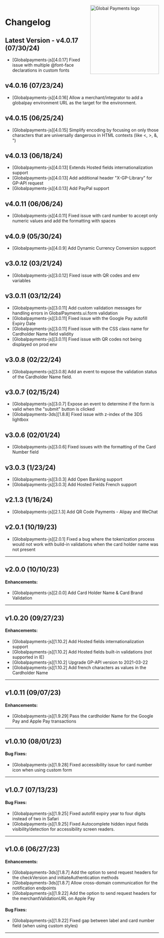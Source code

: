 <a href="https://github.com/globalpayments" target="_blank">
    <img src="https://developer.globalpay.com/static/media/logo.dab7811d.svg" alt="Global Payments logo" title="Global Payments" align="right" width="225" />
</a>

# Changelog

## Latest Version - v4.0.17 (07/30/24)
- [Globalpayments-js][4.0.17] Fixed issue with multiple @font-face declarations in custom fonts

## v4.0.16 (07/23/24)
- [Globalpayments-js][4.0.16] Allow a merchant/integrator to add a globalpay environment URL as the target for the environment.

## v4.0.15 (06/25/24)
- [Globalpayments-js][4.0.15] Simplify encoding by focusing on only those characters that are universally dangerous in HTML contexts (like <, >, &, ")

## v4.0.13 (06/18/24)
- [Globalpayments-js][4.0.13] Extends Hosted fields internationalization support
- [Globalpayments-js][4.0.13] Add additional header "X-GP-Library" for GP-API request
- [Globalpayments-js][4.0.13] Add PayPal support

## v4.0.11 (06/06/24)
- [Globalpayments-js][4.0.11] Fixed issue with card number to accept only numeric values and add the formatting with spaces

## v4.0.9 (05/30/24)
- [Globalpayments-js][4.0.9] Add Dynamic Currency Conversion support

## v3.0.12 (03/21/24)
- [Globalpayments-js][3.0.12] Fixed issue with QR codes and env variables

## v3.0.11 (03/12/24)
- [Globalpayments-js][3.0.11] Add custom validation messages for handling errors in GlobalPayments.ui.form validation
- [Globalpayments-js][3.0.11] Fixed issue with the Google Pay autofill Expiry Date
- [Globalpayments-js][3.0.11] Fixed issue with the CSS class name for Cardholder Name field validity
- [Globalpayments-js][3.0.11] Fixed issue with QR codes not being displayed on prod env

## v3.0.8 (02/22/24)
- [Globalpayments-js][3.0.8] Add an event to expose the validation status of the Cardholder Name field.

## v3.0.7 (02/15/24)
- [Globalpayments-js][3.0.7] Expose an event to determine if the form is valid when the "submit" button is clicked
- [Globalpayments-3ds][1.8.8] Fixed issue with z-index of the 3DS lightbox

## v3.0.6 (02/01/24)
- [Globalpayments-js][3.0.6] Fixed issues with the formatting of the Card Number field

## v3.0.3 (1/23/24)
- [Globalpayments-js][3.0.3] Add Open Banking support
- [Globalpayments-js][3.0.3] Add Hosted Fields French support

## v2.1.3 (1/16/24)
- [Globalpayments-js][2.1.3] Add QR Code Payments - Alipay and WeChat

## v2.0.1 (10/19/23)
- [Globalpayments-js][2.0.1] Fixed a bug where the tokenization process would not work with build-in validations when the card holder name was not present

---
## v2.0.0 (10/10/23)
#### Enhancements:
- [Globalpayments-js][2.0.0] Add Card Holder Name & Card Brand Validation

---
## v1.0.20 (09/27/23)
#### Enhancements:
- [Globalpayments-js][1.10.2] Add Hosted fields internationalization support
- [Globalpayments-js][1.10.2] Add Hosted fields built-in validations (not supported in IE)
- [Globalpayments-js][1.10.2] Upgrade GP-API version to 2021-03-22
- [Globalpayments-js][1.10.2] Add french characters as values in the Cardholder Name

---
## v1.0.11 (09/07/23)
#### Enhancements:
- [Globalpayments-js][1.9.29] Pass the cardholder Name for the Google Pay and Apple Pay transactions

---
## v1.0.10 (08/01/23)
#### Bug Fixes:
- [Globalpayments-js][1.9.28] Fixed accessibility issue for card number icon when using custom form

---
## v1.0.7 (07/13/23)
#### Bug Fixes:
- [Globalpayments-js][1.9.25] Fixed autofill expiry year to four digits instead of two in Safari
- [Globalpayments-js][1.9.25] Fixed Autocomplete hidden input fields visibility/detection for accessibility screen readers.

---
## v1.0.6 (06/27/23)
#### Enhancements:
- [Globalpayments-3ds][1.8.7] Add the option to send request headers for the checkVersion and initiateAuthentication methods
- [Globalpayments-3ds][1.8.7] Allow cross-domain communication for the notification endpoints
- [Globalpayments-js][1.9.22] Add the option to send request headers for the merchantValidationURL on Apple Pay

#### Bug Fixes:
- [Globalpayments-js][1.9.22] Fixed gap between label and card number field (when using custom styles)
---
